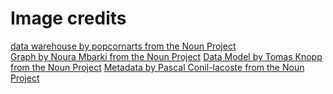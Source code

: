 # Image credits

[data warehouse by popcornarts from the Noun Project](https://thenounproject.com/term/data-warehouse/2253007/#)  
[Graph by Noura Mbarki from the Noun Project](https://thenounproject.com/search/?q=data%20model&i=1701169)
[Data Model by Tomas Knopp from the Noun Project](https://thenounproject.com/search/?q=data%20model&i=1632660)
[Metadata by Pascal Conil-lacoste from the Noun Project](https://thenounproject.com/search/?q=metadata&i=191276)